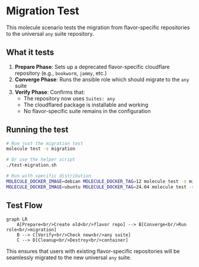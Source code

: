 # Migration Test

This molecule scenario tests the migration from flavor-specific repositories to the universal `any` suite repository.

## What it tests

1. **Prepare Phase**: Sets up a deprecated flavor-specific cloudflare repository (e.g., `bookworm`, `jammy`, etc.)
2. **Converge Phase**: Runs the ansible role which should migrate to the `any` suite
3. **Verify Phase**: Confirms that:
   - The repository now uses `Suites: any`
   - The cloudflared package is installable and working
   - No flavor-specific suite remains in the configuration

## Running the test

```bash
# Run just the migration test
molecule test -s migration

# Or use the helper script
./test-migration.sh

# Run with specific distribution
MOLECULE_DOCKER_IMAGE=debian MOLECULE_DOCKER_TAG=12 molecule test -s migration
MOLECULE_DOCKER_IMAGE=ubuntu MOLECULE_DOCKER_TAG=24.04 molecule test -s migration
```

## Test Flow

```mermaid
graph LR
    A[Prepare<br/>Create old<br/>flavor repo] --> B[Converge<br/>Run role<br/>migration]
    B --> C[Verify<br/>Check new<br/>any suite]
    C --> D[Cleanup<br/>Destroy<br/>container]
```

This ensures that users with existing flavor-specific repositories will be seamlessly migrated to the new universal `any` suite.
